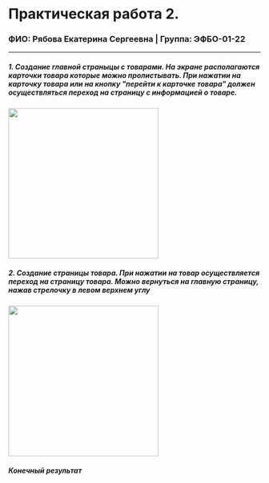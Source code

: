 Практическая работа 2.
=================================
### ФИО: Рябова Екатерина Сергеевна | Группа: ЭФБО-01-22

***
##### 1. Создание главной страныцы с товарами. На экране располагаются карточки товара которые можно пролистывать. При нажатии на карточку товара или на кнопку "перейти к карточке товара" должен осуществляться переход на страницу с информацией о товаре.
<img src="https://github.com/user-attachments/assets/990df9c4-9dd7-4acc-9663-1330f2370c09" width="300">

##### 2. Создание страницы товара. При нажатии на товар осуществляется переход на страницу товара. Можно вернуться на главную страницу, нажав стрелочку в левом верхнем углу
<img src="https://github.com/user-attachments/assets/72d02eb8-e954-410f-a0e4-b54171df541b" width="300">

##### Конечный результат
